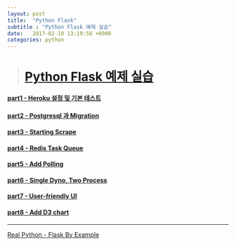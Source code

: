 ```yaml
---
layout: post
title:  "Python Flask"
subtitle : "Python Flask 예제 실습"
date:   2017-02-10 13:19:58 +0900
categories: python
---
```

> # [Python Flask 예제 실습]( https://moon-j-h.github.io/python-flash/)


#### [part1 - Heroku 설정 및 기본 테스트](https://moon-j-h.github.io/python-flash/translation/2017/02/18/python-flask-part1.html)

#### [part2 - Postgresql 과 Migration](https://moon-j-h.github.io/python-flash/translation/2017/02/20/python-flask-part2.html)

#### [part3 - Starting Scrape ](https://moon-j-h.github.io/python-flash/translation/2017/02/22/python-flask-part3.html)

#### [part4 - Redis Task Queue](https://moon-j-h.github.io/python-flash/translation/2017/02/24/python-flask-part4.html)

#### [part5 - Add Polling](https://moon-j-h.github.io/python-flash/translation/2017/02/25/python-flask-part5.html)

#### [part6 - Single Dyno, Two Process](https://moon-j-h.github.io/python-flash/translation/2017/02/27/python-flask-part6.html)

#### [part7 - User-friendly UI](https://moon-j-h.github.io/python-flash/translation/2017/02/28/python-flask-part7.html)

#### [part8 - Add D3 chart](https://moon-j-h.github.io/python-flash/translation/2017/02/28/python-flask-part8.html)

- - -

[Real Python - Flask By Example](https://realpython.com/blog/python/flask-by-example-part-1-project-setup/)



